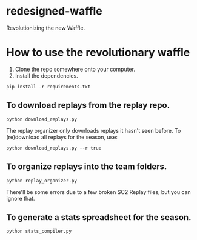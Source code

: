 # redesigned-waffle
Revolutionizing the new Waffle.

# How to use the revolutionary waffle
1. Clone the repo somewhere onto your computer.
2. Install the dependencies.
```
pip install -r requirements.txt 
```

## To download replays from the replay repo.
```
python download_replays.py
```
The replay organizer only downloads replays it hasn't seen before. To (re)download all replays for the season, use:
```
python download_replays.py --r true
```

## To organize replays into the team folders.
```
python replay_organizer.py
```
There'll be some errors due to a few broken SC2 Replay files, but you can ignore that.

## To generate a stats spreadsheet for the season.
```
python stats_compiler.py
```
